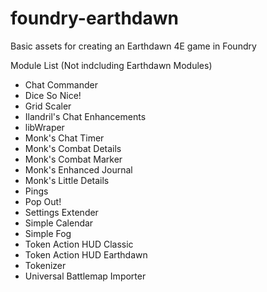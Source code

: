 # foundry-earthdawn
Basic assets for creating an Earthdawn 4E game in Foundry

Module List  (Not indcluding Earthdawn Modules)<BR>
<ul>
	<li>Chat Commander</li>
 	<li>Dice So Nice!</li>
	<li>Grid Scaler</li>
 	<li>Ilandril's Chat Enhancements</li>
	<li>libWraper</li>
 	<li>Monk's Chat Timer</li>
	<li>Monk's Combat Details</li>
 	<li>Monk's Combat Marker</li>
	<li>Monk's Enhanced Journal</li>
 	<li>Monk's Little Details</li>
	<li>Pings</li>
 	<li>Pop Out!</li>
	<li>Settings Extender</li>
 	<li>Simple Calendar</li>
	<li>Simple Fog</li>
 	<li>Token Action HUD Classic</li>
	<li>Token Action HUD Earthdawn</li>
	<li>Tokenizer</li>
 	<li>Universal Battlemap Importer</li>
</ul>
